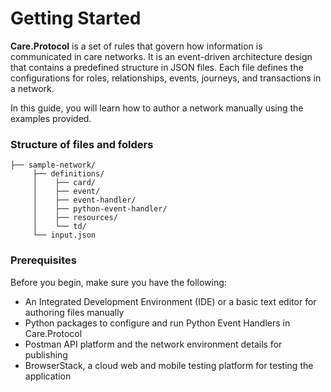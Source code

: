 # Getting Started

**Care.Protocol** is a set of rules that govern how information is communicated in care networks. It is an event-driven architecture design that contains a predefined structure in JSON files. Each file defines the configurations for roles, relationships, events, journeys, and transactions in a network.

In this guide, you will learn how to author a network manually using the examples provided.

### Structure of files and folders

```
├── sample-network/
     ├── definitions/
     │    ├── card/
     │    ├── event/
     │    ├── event-handler/
     │    ├── python-event-handler/
     │    ├── resources/
     │    └── td/
     └── input.json 
```

### Prerequisites

Before you begin, make sure you have the following:

* An Integrated Development Environment (IDE) or a basic text editor for authoring files manually
* Python packages to configure and run Python Event Handlers in Care.Protocol
* Postman API platform and the network environment details for publishing
* BrowserStack, a cloud web and mobile testing platform for testing the application


